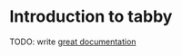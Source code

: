 # Introduction to tabby

TODO: write [great documentation](http://jacobian.org/writing/what-to-write/)
